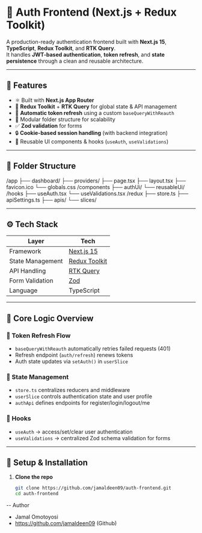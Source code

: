 # 🔐 Auth Frontend (Next.js + Redux Toolkit)

A production-ready authentication frontend built with **Next.js 15**, **TypeScript**, **Redux Toolkit**, and **RTK Query**.  
It handles **JWT-based authentication**, **token refresh**, and **state persistence** through a clean and reusable architecture.

---

## 🚀 Features

- ⚛️ Built with **Next.js App Router**
- 🧠 **Redux Toolkit** + **RTK Query** for global state & API management
- 🔁 **Automatic token refresh** using a custom `baseQueryWithReauth`
- 🧱 Modular folder structure for scalability
- ✅ **Zod validation** for forms
- 🔒 **Cookie-based session handling** (with backend integration)
- 🧩 Reusable UI components & hooks (`useAuth`, `useValidations`)

---

## 🧭 Folder Structure
/app
├── dashboard/
├── providers/
├── page.tsx
├── layout.tsx
├── favicon.ico
└── globals.css
/components
├── authUi/
└── reusableUi/
/hooks
├── useAuth.tsx
└── useValidations.tsx
/redux
├── store.ts
├── apiSettings.ts
├── apis/
└── slices/


---

## ⚙️ Tech Stack

| Layer | Tech |
|-------|------|
| Framework | [Next.js 15](https://nextjs.org) |
| State Management | [Redux Toolkit](https://redux-toolkit.js.org) |
| API Handling | [RTK Query](https://redux-toolkit.js.org/rtk-query/overview) |
| Form Validation | [Zod](https://zod.dev) |
| Language | TypeScript |

---

## 🧩 Core Logic Overview

### 🔸 Token Refresh Flow
- `baseQueryWithReauth` automatically retries failed requests (401)
- Refresh endpoint (`auth/refresh`) renews tokens
- Auth state updates via `setAuth()` in `userSlice`

### 🔸 State Management
- `store.ts` centralizes reducers and middleware
- `userSlice` controls authentication state and user profile
- `authApi` defines endpoints for register/login/logout/me

### 🔸 Hooks
- `useAuth` → access/set/clear user authentication
- `useValidations` → centralized Zod schema validation for forms

---

## 🧰 Setup & Installation

1. **Clone the repo**
   ```bash
   git clone https://github.com/jamaldeen09/auth-frontend.git
   cd auth-frontend

-- 
Author
 - Jamal Omotoyosi
 - https://github.com/jamaldeen09 (Github)

